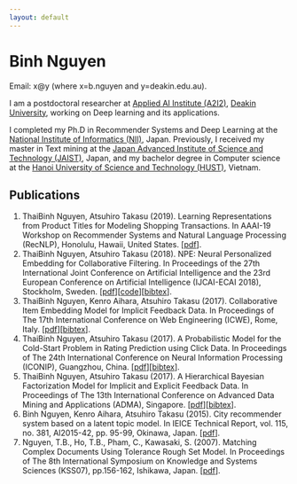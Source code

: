 ```yaml
---
layout: default
---
```

# Binh Nguyen
Email: x@y (where x=b.nguyen and y=deakin.edu.au).

I am a postdoctoral researcher at <a href="https://a2i2.deakin.edu.au">Applied AI Institute (A2I2)</a>, <a href="https://www.deakin.edu.au">Deakin University</a>, working on Deep learning and its applications.

I completed my Ph.D in Recommender Systems and Deep Learning at the <a href="http://www.nii.ac.jp/graduate/en/">National Institute of Informatics (NII)</a>, Japan. Previously, I received my master in Text mining at the <a href="https://www.jaist.ac.jp/english/">Japan Advanced Institute of Science and Technology (JAIST)</a>, Japan, and my bachelor degree in Computer science at the <a href="https://en.hust.edu.vn/home">Hanoi University of Science and Technology (HUST)</a>, Vietnam.

## Publications
1. ThaiBinh Nguyen, Atsuhiro Takasu (2019). Learning Representations from Product Titles for Modeling Shopping Transactions. In AAAI-19 Workshop on Recommender Systems and Natural Language Processing (RecNLP), Honolulu, Hawaii, United States. [<a href='https://recnlp2019.github.io/papers/RecNLP2019_paper_7.pdf' target="_blank">pdf</a>].
1. ThaiBinh Nguyen, Atsuhiro Takasu (2018). NPE: Neural Personalized Embedding for Collaborative Filtering. In Proceedings of the 27th International Joint Conference on Artificial Intelligence and the 23rd European Conference on Artificial Intelligence (IJCAI-ECAI 2018), Stockholm, Sweden. [<a href='papers/npe_ijcai18.pdf' target="_blank">pdf</a>][<a href="https://github.com/nguyenthaibinh/NPE"  target="_blank">code</a>][<a href="bibtex.html#nguyen2018npe">bibtex</a>].
1. ThaiBinh Nguyen, Kenro Aihara, Atsuhiro Takasu (2017). Collaborative Item Embedding Model for Implicit Feedback Data. In Proceedings of The 17th International Conference on Web Engineering (ICWE), Rome, Italy. [<a href='papers/icwe2017.pdf' target="_blank">pdf</a>][<a href="bibtex.html#nguyen2017collaborative">bibtex</a>].
1. ThaiBinh Nguyen</b>, Atsuhiro Takasu (2017). A Probabilistic Model for the Cold-Start Problem in Rating Prediction using Click Data. In Proceedings of The 24th International Conference on Neural Information Processing (ICONIP), Guangzhou, China. [<a href='papers/iconip2017.pdf' target="_blank">pdf</a>][<a href="bibtex.html#nguyen2017probabilistic">bibtex</a>].
1. ThaiBinh Nguyen, Atsuhiro Takasu (2017). A Hierarchical Bayesian Factorization Model for Implicit and Explicit Feedback Data. In Proceedings of&nbsp;The 13th International Conference on Advanced Data Mining and Applications (ADMA), Singapore. [<a href='papers/adma2017.pdf' target="_blank">pdf</a>][<a href="bibtex.html#nguyen2017hierarchical">bibtex</a>].
1. Binh Nguyen, Kenro Aihara, Atsuhiro Takasu (2015). City recommender system based on a latent topic model. In IEICE Technical Report, vol. 115, no. 381, AI2015-42, pp. 95-99, Okinawa, Japan. [<a href='papers/city_rec2015.pdf' target="_blank">pdf</a>].
1. Nguyen, T.B., Ho, T.B., Pham, C., Kawasaki, S. (2007). Matching Complex Documents Using Tolerance Rough Set Model. In Proceedings of The 8th International Symposium on Knowledge and Systems Sciences (KSS07), pp.156-162, Ishikawa, Japan. [<a href='papers/kss2007.pdf' target="_blank">pdf</a>].
